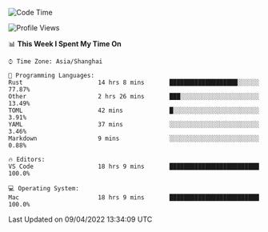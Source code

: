<!--START_SECTION:waka-->
![Code Time](http://img.shields.io/badge/Code%20Time-1%2C215%20hrs%2024%20mins-blue)

![Profile Views](http://img.shields.io/badge/Profile%20Views-9-blue)

📊 **This Week I Spent My Time On** 

```text
⌚︎ Time Zone: Asia/Shanghai

💬 Programming Languages: 
Rust                     14 hrs 8 mins       ███████████████████░░░░░░   77.87% 
Other                    2 hrs 26 mins       ███░░░░░░░░░░░░░░░░░░░░░░   13.49% 
TOML                     42 mins             █░░░░░░░░░░░░░░░░░░░░░░░░   3.91% 
YAML                     37 mins             ░░░░░░░░░░░░░░░░░░░░░░░░░   3.46% 
Markdown                 9 mins              ░░░░░░░░░░░░░░░░░░░░░░░░░   0.88%

🔥 Editors: 
VS Code                  18 hrs 9 mins       █████████████████████████   100.0%

💻 Operating System: 
Mac                      18 hrs 9 mins       █████████████████████████   100.0%

```


 Last Updated on 09/04/2022 13:34:09 UTC
<!--END_SECTION:waka-->
